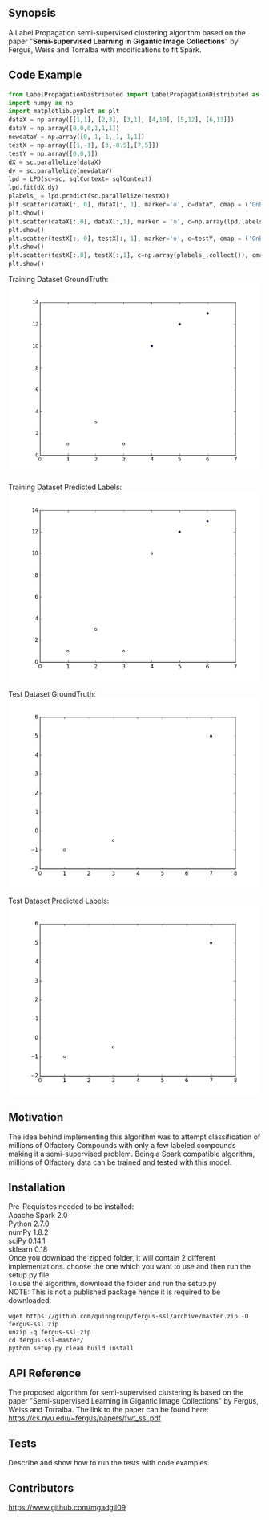 ## Synopsis

A Label Propagation semi-supervised clustering algorithm based on the paper "**Semi-supervised Learning in Gigantic Image Collections**" by Fergus, Weiss and Torralba with modifications to fit Spark.  

## Code Example

```python
from LabelPropagationDistributed import LabelPropagationDistributed as LPD  
import numpy as np  
import matplotlib.pyplot as plt  
dataX = np.array([[1,1], [2,3], [3,1], [4,10], [5,12], [6,13]])  
dataY = np.array([0,0,0,1,1,1])  
newdataY = np.array([0,-1,-1,-1,-1,1])  
testX = np.array([[1,-1], [3,-0.5],[7,5]])  
testY = np.array([0,0,1])  
dX = sc.parallelize(dataX)  
dy = sc.parallelize(newdataY)  
lpd = LPD(sc=sc, sqlContext= sqlContext)
lpd.fit(dX,dy)  
plabels_ = lpd.predict(sc.parallelize(testX))  
plt.scatter(dataX[:, 0], dataX[:, 1], marker='o', c=dataY, cmap = ('GnBu'))  
plt.show()  
plt.scatter(dataX[:,0], dataX[:,1], marker = 'o', c=np.array(lpd.labels_.collect()), cmap = (('GnBu')))  
plt.show()  
plt.scatter(testX[:, 0], testX[:, 1], marker='o', c=testY, cmap = ('GnBu'))  
plt.show()  
plt.scatter(testX[:,0], testX[:,1], c=np.array(plabels_.collect()), cmap = (('GnBu')))  
plt.show()

```
Training Dataset GroundTruth:  
![alt tag](https://github.com/quinngroup/fergus-ssl/blob/master/LabelPropagationDistributed/Images/trainGT.png)  

Training Dataset Predicted Labels:  
![alt tag](https://github.com/quinngroup/fergus-ssl/blob/master/LabelPropagationDistributed/Images/trainPredicted.png)  

Test Dataset GroundTruth:  
![alt tag](https://github.com/quinngroup/fergus-ssl/blob/master/LabelPropagationDistributed/Images/testGT.png)  

Test Dataset Predicted Labels:  
![alt tag](https://github.com/quinngroup/fergus-ssl/blob/master/LabelPropagationDistributed/Images/testPredicted.png)  
## Motivation

The idea behind implementing this algorithm was to attempt classification of millions of Olfactory Compounds with only a few labeled compounds making it a semi-supervised problem.
Being a Spark compatible algorithm, millions of Olfactory data can be trained and tested with this model.  

## Installation

Pre-Requisites needed to be installed:  
Apache Spark 2.0  
Python 2.7.0  
numPy 1.8.2  
sciPy 0.14.1  
sklearn 0.18    
Once you download the zipped folder, it will contain 2 different implementations. choose the one which you want
to use and then run the setup.py file.  
To use the algorithm, download the folder and run the setup.py  
NOTE: This is not a published package hence it is required to be downloaded.
```
wget https://github.com/quinngroup/fergus-ssl/archive/master.zip -O fergus-ssl.zip
unzip -q fergus-ssl.zip
cd fergus-ssl-master/
python setup.py clean build install

```

## API Reference

The proposed algorithm for semi-supervised clustering is based on the paper "Semi-supervised Learning in Gigantic Image Collections" by Fergus, Weiss and Torralba.
The link to the paper can be found here: https://cs.nyu.edu/~fergus/papers/fwt_ssl.pdf  

## Tests

Describe and show how to run the tests with code examples.  

## Contributors

https://www.github.com/mgadgil09  
